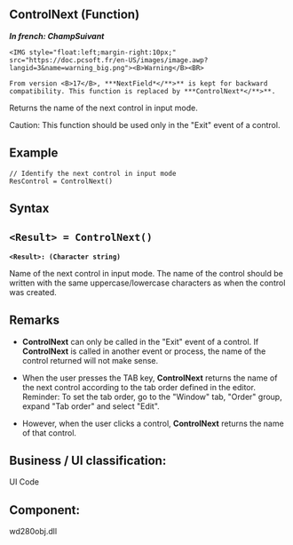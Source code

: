 


## ControlNext (Function)

***In french: ChampSuivant***

<DIV class="specObsolete">
	<IMG style="float:left;margin-right:10px;" src="https://doc.pcsoft.fr/en-US/images/image.awp?langid=3&name=warning_big.png"><B>Warning</B><BR>
	From version <B>17</B>, ***NextField*</**>** is kept for backward compatibility. This function is replaced by ***ControlNext*</**>**.
</DIV><a name="XUse"></a>
<a name="Use"></a>
<a name="description"></a>
Returns the name of the next control in input mode. 

Caution: This function should be used only in the "Exit" event of a control. 


<a name="Example1"></a>
<a name="sample_code"></a>

## Example


```wl
// Identify the next control in input mode
ResControl = ControlNext()
```

<a name="XSYNTAX"></a>
<a name="SYNTAX1"></a>

## Syntax

`<Result> = ControlNext()`
---

**`<Result>: (Character string)`**

Name of the next control in input mode. The name of the control should be written with the same uppercase/lowercase characters as when the control was created.  



<a name="NOTE0"></a>
<a name="NOTE0_1"></a>

## Remarks


- **ControlNext** can only be called in the "Exit" event of a control. If **ControlNext** is called in another event or process, the name of the control returned will not make sense.

- When the user presses the TAB key, **ControlNext** returns the name of the next control according to the tab order defined in the editor. 
	Reminder: To set the tab order, go to the "Window" tab, "Order" group, expand "Tab order" and select "Edit".

- However, when the user clicks a control, **ControlNext** returns the name of that control.




<a name="XComponent"></a>

## Business / UI classification:
UI Code
## Component:
wd280obj.dll
